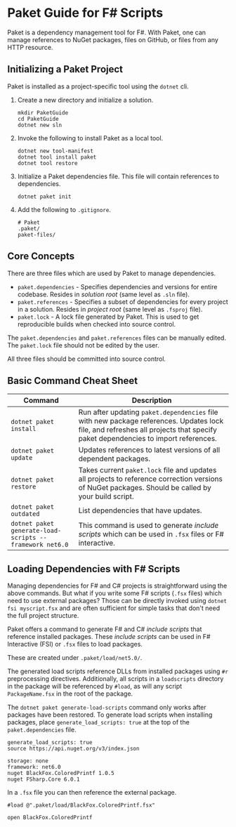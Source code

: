 # Paket Guide for F# Scripts

Paket is a dependency management tool for F#.
With Paket, one can manage references to NuGet packages, files on GitHub, or files from any HTTP resource.

## Initializing a Paket Project

Paket is installed as a project-specific tool using the `dotnet` cli.

1. Create a new directory and initialize a solution.

   ```shell
   mkdir PaketGuide
   cd PaketGuide
   dotnet new sln
   ```

2. Invoke the following to install Paket as a local tool.

   ```shell
   dotnet new tool-manifest
   dotnet tool install paket
   dotnet tool restore
   ```

3. Initialize a Paket dependencies file. This file will contain references to dependencies.

   ```shell
   dotnet paket init
   ```

4. Add the following to `.gitignore`.
   ```shell
   # Paket
   .paket/
   paket-files/
   ```

## Core Concepts

There are three files which are used by Paket to manage dependencies.

- `paket.dependencies` - Specifies dependencies and versions for entire codebase. Resides in _solution root_ (same level as `.sln` file).
- `paket.references` - Specifies a subset of dependencies for every project in a solution. Resides in _project root_ (same level as `.fsproj` file).
- `paket.lock` - A lock file generated by Paket. This is used to get reproducible builds when checked into source control.

The `paket.dependencies` and `paket.references` files can be manually edited.
The `paket.lock` file should not be edited by the user.

All three files should be committed into source control.

## Basic Command Cheat Sheet

| Command                                                 | Description                                                                                                                                                                   |
| ------------------------------------------------------- | ----------------------------------------------------------------------------------------------------------------------------------------------------------------------------- |
| `dotnet paket install`                                  | Run after updating `paket.dependencies` file with new package references. Updates lock file, and refreshes all projects that specify paket dependencies to import references. |
| `dotnet paket update`                                   | Updates references to latest versions of all dependent packages.                                                                                                              |
| `dotnet paket restore`                                  | Takes current `paket.lock` file and updates all projects to reference correction versions of NuGet packages. Should be called by your build script.                           |
| `dotnet paket outdated`                                 | List dependencies that have updates.                                                                                                                                          |
| `dotnet paket generate-load-scripts --framework net6.0` | This command is used to generate _include scripts_ which can be used in `.fsx` files or F# interactive.                                                                       |

## Loading Dependencies with F# Scripts

Managing dependencies for F# and C# projects is straightforward using the above commands.
But what if you write some F# scripts (`.fsx` files) which need to use external packages?
Those can be directly invoked using `dotnet fsi myscript.fsx` and are often sufficient
for simple tasks that don't need the full project structure.

Paket offers a command to generate F# and C# _include scripts_ that
reference installed packages. These _include scripts_ can be used in
F# Interactive (FSI) or `.fsx` files to load packages.

These are created under `.paket/load/net5.0/`.

The generated load scripts reference DLLs from installed packages using `#r`
preprocessing directives.
Additionally, all scripts in a `loadscripts` directory in the package will be
referenced by `#load`, as will any script `PackageName.fsx` in the root of the package.

The `dotnet paket generate-load-scripts` command only works after packages have been restored.
To generate load scripts when installing packages, place `generate_load_scripts: true` at
the top of the `paket.dependencies` file.

```
generate_load_scripts: true
source https://api.nuget.org/v3/index.json

storage: none
framework: net6.0
nuget BlackFox.ColoredPrintf 1.0.5
nuget FSharp.Core 6.0.1
```

In a `.fsx` file you can then reference the external package.

```f#
#load @".paket/load/BlackFox.ColoredPrintf.fsx"

open BlackFox.ColoredPrintf
```
